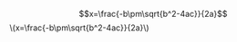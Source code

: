 
<script type='text/javascript' src='http://cdn.mathjax.org/mathjax/latest/MathJax.js?config=default'></script>

$$x=\frac{-b\pm\sqrt{b^2-4ac}}{2a}$$
\\(x=\frac{-b\pm\sqrt{b^2-4ac}}{2a}\\)
